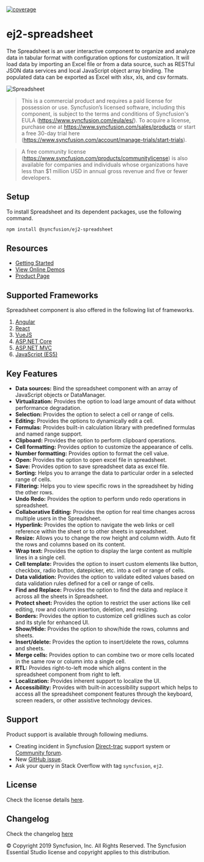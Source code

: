 [![coverage](http://ej2.syncfusion.com/badges/ej2-spreadsheet/coverage.svg)](http://ej2.syncfusion.com/badges/ej2-spreadsheet)

# ej2-spreadsheet

The Spreadsheet is an user interactive component to organize and analyze data in tabular format with configuration options for customization. It will load data by importing an Excel file or from a data source, such as RESTful JSON data services and local JavaScript object array binding. The populated data can be exported as Excel with xlsx, xls, and csv formats.

![Spreadsheet](https://ej2.syncfusion.com/products/images/spreadsheet/readme.gif)  

> This is a commercial product and requires a paid license for possession or use. Syncfusion’s licensed software, including this component, is subject to the terms and conditions of Syncfusion's EULA (https://www.syncfusion.com/eula/es/). To acquire a license, purchase one at https://www.syncfusion.com/sales/products or start a free 30-day trial here (https://www.syncfusion.com/account/manage-trials/start-trials).

> A free community license (https://www.syncfusion.com/products/communitylicense) is also available for companies and individuals whose organizations have less than $1 million USD in annual gross revenue and five or fewer developers.

## Setup

To install Spreadsheet and its dependent packages, use the following command.

```sh
npm install @syncfusion/ej2-spreadsheet
```

## Resources

* [Getting Started](https://ej2.syncfusion.com/documentation/spreadsheet/getting-started.html?lang=typescript&utm_source=npm&utm_campaign=spreadsheet)
* [View Online Demos](https://ej2.syncfusion.com/demos/?utm_source=npm&utm_campaign=spreadsheet#/material/spreadsheet/default.html)
* [Product Page](https://www.syncfusion.com/javascript-ui-controls/js-spreadsheet)

## Supported Frameworks

Spreadsheet component is also offered in the following list of frameworks.

1. [Angular](https://github.com/syncfusion/ej2-angular-ui-components/tree/master/components/spreadsheet)
2. [React](https://github.com/syncfusion/ej2-react-ui-components/tree/master/components/spreadsheet)
3. [VueJS](https://github.com/syncfusion/ej2-vue-ui-components/tree/master/components/spreadsheet)
4. [ASP.NET Core](https://www.syncfusion.com/aspnet-core-ui-controls/spreadsheet)
5. [ASP.NET MVC](https://www.syncfusion.com/aspnet-mvc-ui-controls/spreadsheet)
6. [JavaScript (ES5)](https://www.syncfusion.com/javascript-ui-controls/js-spreadsheet)

## Key Features

- **Data sources:** Bind the spreadsheet component with an array of JavaScript objects or DataManager.
- **Virtualization:** Provides the option to load large amount of data without performance degradation.
- **Selection:** Provides the option to select a cell or range of cells.
- **Editing:** Provides the options to dynamically edit a cell.
- **Formulas:** Provides built-in calculation library with predefined formulas and named range support.
- **Clipboard:** Provides the option to perform clipboard operations.
- **Cell formatting:** Provides option to customize the appearance of cells.
- **Number formatting:** Provides option to format the cell value.
- **Open:** Provides the option to open excel file in spreadsheet.
- **Save:** Provides option to save spreadsheet data as excel file.
- **Sorting:** Helps you to arrange the data to particular order in a selected range of cells.
- **Filtering:** Helps you to view specific rows in the spreadsheet by hiding the other rows.
- **Undo Redo:** Provides the option to perform undo redo operations in spreadsheet.
- **Collaborative Editing:** Provides the option for real time changes across multiple users in the Spreadsheet.
- **Hyperlink:** Provides the option to navigate the web links or cell reference within the sheet or to other sheets in spreadsheet.
- **Resize:** Allows you to change the row height and column width. Auto fit the rows and columns based on its content.
- **Wrap text:** Provides the option to display the large content as multiple lines in a single cell.
- **Cell template:** Provides the option to insert custom elements like button, checkbox, radio button, datepicker, etc. into a cell or range of cells.
- **Data validation:** Provides the option to validate edited values based on data validation rules defined for a cell or range of cells.
- **Find and Replace:** Provides the option to find the data and replace it across all the sheets in Spreadsheet.
- **Protect sheet:** Provides the option to restrict the user actions like cell editing, row and column insertion, deletion, and resizing.
- **Borders:** Provides the option to customize cell gridlines such as color and its style for enhanced UI.
- **Show/Hide:** Provides the option to show/hide the rows, columns and sheets.
- **Insert/delete:** Provides the option to insert/delete the rows, columns and sheets.
- **Merge cells:** Provides option to can combine two or more cells located in the same row or column into a single cell.
- **RTL:** Provides right-to-left mode which aligns content in the spreadsheet component from right to left.
- **Localization:** Provides inherent support to localize the UI.
- **Accessibility:** Provides with built-in accessibility support which helps to access all the spreadsheet component features through the keyboard, screen readers, or other assistive technology devices.

## Support

Product support is available through following mediums.

* Creating incident in Syncfusion [Direct-trac](https://www.syncfusion.com/support/directtrac/incidents?utm_source=npm&utm_campaign=spreadsheet) support system or [Community forum](https://www.syncfusion.com/forums/essential-js2?utm_source=npm&utm_campaign=spreadsheet).
* New [GitHub issue](https://github.com/syncfusion/ej2-javascript-ui-controls/issues/new).
* Ask your query in Stack Overflow with tag `syncfusion`, `ej2`.

## License

Check the license details [here](https://github.com/syncfusion/ej2-javascript-ui-controls/blob/master/license?utm_source=npm&utm_campaign=spreadsheet).

## Changelog

Check the changelog [here](https://github.com/syncfusion/ej2-javascript-ui-controls/blob/master/controls/spreadsheet/CHANGELOG.md?utm_source=npm&utm_campaign=spreadsheet)

&copy; Copyright 2019 Syncfusion, Inc. All Rights Reserved. The Syncfusion Essential Studio license and copyright applies to this distribution.
